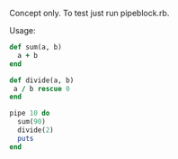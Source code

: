 Concept only. To test just run pipeblock.rb.

Usage:

```ruby
def sum(a, b)
  a + b
end

def divide(a, b)
 a / b rescue 0
end

pipe 10 do
  sum(90)
  divide(2)
  puts
end
```
